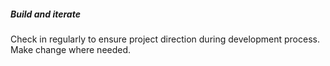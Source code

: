##### Build and iterate
Check in regularly to ensure project direction during development process. Make change where needed.